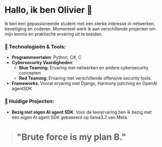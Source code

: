 # Hallo, ik ben Olivier 👋

Ik ben een gepassioneerde student met een sterke interesse in netwerken, beveiliging en coderen. Momenteel werk ik aan verschillende projecten om mijn kennis en praktische ervaring uit te breiden.

### 🔧 Technologieën & Tools:
- **Programmeertalen**: Python, C#, C
- **Cybersecurity Vaardigheden**: 
  - **Blue Teaming**: Ervaring met netwerken en andere cybersecurity concepten.
  - **Red Teaming**: Ervaring met verschillende offensive security tools.
- **Frameworks**: Vooral ervaring met Django, Harmony patching en OpenAI agentSDK

### 🚀 Huidige Projecten:
- **Bezig met eigen AI agent SDK**: Voor de leerervaring ben ik bezig met een eigen AI agent SDK gebaseerd op llama3.2 van Meta.
<!--
### 🌱 Leertraject:
- Momenteel studeer ik voor **Junior Cybersecurity Analyst** via Cisco's Skills for All-path.
- Ik breid mijn kennis uit over de basisprincipes van cybersecurity en werk toe naar certificering.
-->


<!-- START_QUOTE -->
># **"Brute force is my plan B."**
<!-- END_QUOTE -->
